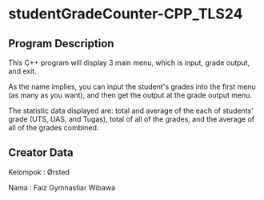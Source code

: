 # studentGradeCounter-CPP_TLS24

## Program Description 
This C++ program will display 3 main menu, which is input, grade output, and exit. 

As the name implies, you can input the student's grades into the first menu (as many as you want), and then get the output at the grade output menu. 

The statistic data displayed are: total and average of the each of students' grade (UTS, UAS, and Tugas), total of all of the grades, and the average of all of the grades combined.

## Creator Data
Kelompok      : Ørsted

Nama          : Faiz Gymnastiar Wibawa
